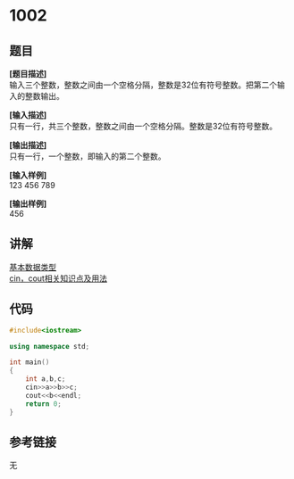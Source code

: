 # 1002
## 题目  
**[题目描述]**  
输入三个整数，整数之间由一个空格分隔，整数是32位有符号整数。把第二个输入的整数输出。  

**[输入描述]**   
只有一行，共三个整数，整数之间由一个空格分隔。整数是32位有符号整数。  

**[输出描述]**  
只有一行，一个整数，即输入的第二个整数。  

**[输入样例]**  
123 456 789  

**[输出样例]**  
456  

## 讲解    
[基本数据类型](/knowledge/C++/the_basics/variables_and_basic_type/primitive_built-in_types.md)   
[cin，cout相关知识点及用法](a)  

## 代码   

```cpp
#include<iostream>  

using namespace std;  

int main()  
{  
	int a,b,c;  
	cin>>a>>b>>c;  
	cout<<b<<endl;  
	return 0;  
}  
```

## 参考链接  
无